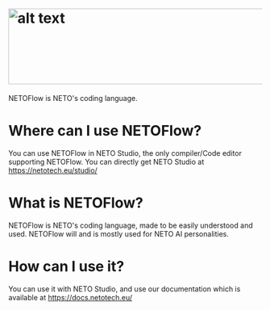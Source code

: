 # <img src="https://network.netotech.eu/wp-content/uploads/2024/04/FlowIconWithText.png" alt="alt text" width="600" height="150">
NETOFlow is NETO's coding language.

# Where can I use NETOFlow?
You can use NETOFlow in NETO Studio, the only compiler/Code editor supporting NETOFlow. You can directly get NETO Studio at https://netotech.eu/studio/

# What is NETOFlow?
NETOFlow is NETO's coding language, made to be easily understood and used. NETOFlow will and is mostly used for NETO AI personalities.

# How can I use it?
You can use it with NETO Studio, and use our documentation which is available at https://docs.netotech.eu/

